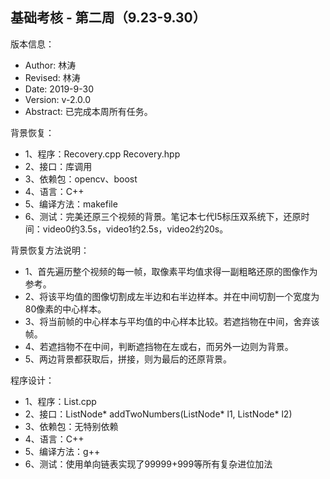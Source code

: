 ## 基础考核 - 第二周（9.23-9.30）

版本信息：
- Author: 林涛
- Revised: 林涛
- Date: 2019-9-30
- Version: v-2.0.0
- Abstract: 已完成本周所有任务。


背景恢复：
- 1、程序：Recovery.cpp Recovery.hpp
- 2、接口：库调用
- 3、依赖包：opencv、boost
- 4、语言：C++
- 5、编译方法：makefile
- 6、测试：完美还原三个视频的背景。笔记本七代I5标压双系统下，还原时间：video0约3.5s，video1约2.5s，video2约20s。

背景恢复方法说明：
- 1、首先遍历整个视频的每一帧，取像素平均值求得一副粗略还原的图像作为参考。
- 2、将该平均值的图像切割成左半边和右半边样本。并在中间切割一个宽度为80像素的中心样本。
- 3、将当前帧的中心样本与平均值的中心样本比较。若遮挡物在中间，舍弃该帧。
- 4、若遮挡物不在中间，判断遮挡物在左或右，而另外一边则为背景。
- 5、两边背景都获取后，拼接，则为最后的还原背景。

程序设计：
- 1、程序：List.cpp
- 2、接口：ListNode* addTwoNumbers(ListNode* l1, ListNode* l2)
- 3、依赖包：无特别依赖
- 4、语言：C++
- 5、编译方法：g++
- 6、测试：使用单向链表实现了99999+999等所有复杂进位加法

